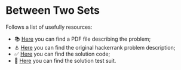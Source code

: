 # Between Two Sets

Follows a list of usefully resources:
- 📚 [Here](problem-description.pdf) you can find a PDF file describing the problem; 
- ⚓ [Here](https://www.hackerrank.com/challenges/between-two-sets/problem) you can find the original hackerrank problem description;
- ✅ [Here](src/index.js) you can find the solution code;
- 🎯 [Here](src/index.spec.js) you can find the solution test suit.
